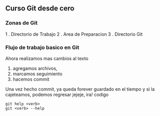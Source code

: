 ## Curso Git desde cero

### Zonas de Git
1 . Directorio de Trabajo
2 . Area de Preparacion
3 . Directorio Git

### Flujo de trabajo basico en Git
Ahora realizamos mas cambios al texto

1) agregamos archivos, 
2) marcamos seguimiento
3) hacemos commit

Una vez hecho commit, ya queda forever guardado en el tiempo y 
si la cajeteamos, podemos regresar  jejeje, ira! codigo
```
git help <verb>
git <verb> --help
```